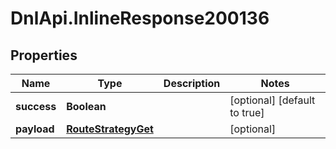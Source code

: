 # DnlApi.InlineResponse200136

## Properties
Name | Type | Description | Notes
------------ | ------------- | ------------- | -------------
**success** | **Boolean** |  | [optional] [default to true]
**payload** | [**RouteStrategyGet**](RouteStrategyGet.md) |  | [optional] 



